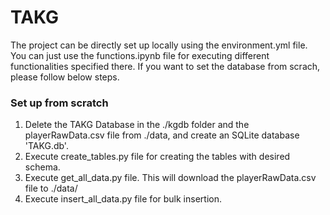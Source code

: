 # TAKG
The project can be directly set up locally using the environment.yml file. You can just use the functions.ipynb file for executing different functionalities specified there. If you want to set the database from scrach, please follow below steps.<br>

### Set up from scratch<br>
1. Delete the TAKG Database in the ./kgdb folder and the playerRawData.csv file from ./data, and create an SQLite database 'TAKG.db'. <br>
2. Execute create_tables.py file for creating the tables with desired schema.<br>
3. Execute get_all_data.py file. This will download the playerRawData.csv file to ./data/ <br>
4. Execute insert_all_data.py file for bulk insertion.<br>

